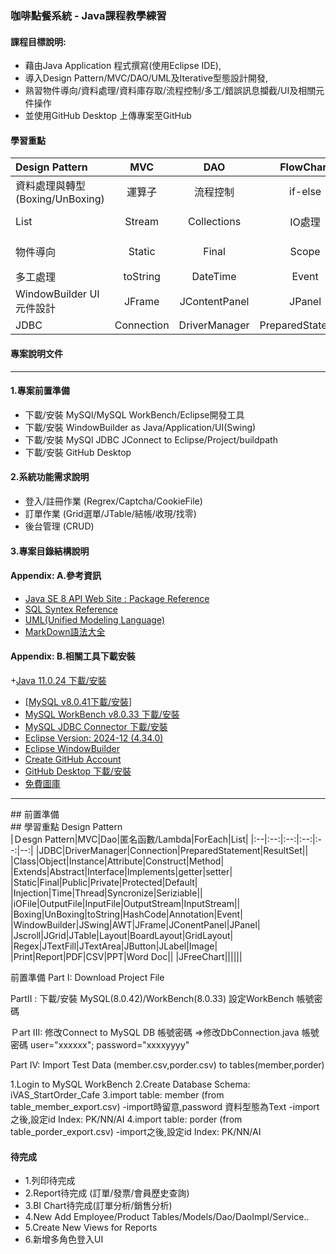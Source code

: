 ### 咖啡點餐系統 - Java課程教學練習  <br>
#### 課程目標說明:  <br>
+ 藉由Java Application 程式撰寫(使用Eclipse IDE),  <br>
+ 導入Design Pattern/MVC/DAO/UML及Iterative型態設計開發,  <br>
+ 熟習物件導向/資料處理/資料庫存取/流程控制/多工/錯誤訊息攔截/UI及相關元件操作  <br>
+ 並使用GitHub Desktop 上傳專案至GitHub  <br>
#### 學習重點  <br>
|Design Pattern|MVC|DAO|FlowChart|UML| <br>
|:--|:--:|:--:|:--:|:--:|--:|
|資料處理與轉型(Boxing/UnBoxing) | 運算子 | 流程控制 | if-else | Switch | ForEach|Iterative  <br>
|List | Stream | Collections |IO處理 | Annotation | Exception Handle|  <br>
|物件導向 | Static | Final | Scope | 匿名函數＆Lambda | Object Injection|
|多工處理|toString | DateTime|Event|SQL||  <br>
|WindowBuilder UI元件設計 | JFrame | JContentPanel | JPanel | GridLayout | JTable |  <br>
|JDBC | Connection | DriverManager | PreparedStatement | ResultSet | Class.forName|  <br>
#### 專案說明文件  <br>
<HR>

#### 1.專案前置準備  <br>
+ 下載/安裝 MySQl/MySQL WorkBench/Eclipse開發工具
+ 下載/安裝 WindowBuilder as Java/Application/UI(Swing)
+ 下載/安裝 MySQl JDBC JConnect to Eclipse/Project/buildpath
+ 下載/安裝 GitHub Desktop 

#### 2.系統功能需求說明  <br>
+ 登入/註冊作業 (Regrex/Captcha/CookieFile)  <br>
+ 訂單作業 (Grid選單/JTable/結帳/收現/找零)  <br>
+ 後台管理 (CRUD)  <br>

#### 3.專案目錄結構說明  <br>

#### Appendix: A.參考資訊  <br>
+ [Java SE 8 API Web Site : Package Reference](https://docs.oracle.com/javase/8/docs/api/)  <br>
+ [SQL Syntex Reference](https://www.w3schools.com/)  <br>
+ [UML(Unified Modeling Language)](https://zh.wikipedia.org/zh-tw/%E7%BB%9F%E4%B8%80%E5%BB%BA%E6%A8%A1%E8%AF%AD%E8%A8%80)  <br>
+ [MarkDown語法大全](https://hackmd.io/@eMP9zQQ0Qt6I8Uqp2Vqy6w/SyiOheL5N/%2FBVqowKshRH246Q7UDyodFA)  <br>

#### Appendix: B.相關工具下載安裝  <br>
+[Java 11.0.24 下載/安裝](https://www.oracle.com/tw/java/technologies/javase/jdk11-archive-downloads.html)
+ [[MySQL v8.0.41下載/安裝](https://dev.mysql.com/downloads/mysql/8.0.html)]  <br>
+ [MySQL WorkBench v8.0.33 下載/安裝](https://dev.mysql.com/downloads/workbench/) <br>
+ [MySQL JDBC Connector 下載/安裝](https://downloads.mysql.com/archives/c-j/)  <br>
+ [Eclipse Version: 2024-12 (4.34.0)](https://www.eclipse.org/downloads/)  <br>
+ [Eclipse WindowBuilder](https://projects.eclipse.org/projects/tools.windowbuilder/downloads)  <br>
+ [Create GitHub Account](https://github.com/) <br>
+ [GitHub Desktop 下載/安裝](https://desktop.github.com/download/)  <br>
+ [免費圖庫](https://www.iconarchive.com/)  <br>

<HR>
## 前置準備  <br>
## 學習重點 Design Pattern <br>
|Ｄesgn Pattern|MVC|Dao|匿名函數/Lambda|ForEach|List|
|:--|:--:|:--:|:--:|:--:|--:|
|JDBC|DriverManager|Connection|PreparedStatement|ResultSet||
|Class|Object|Instance|Attribute|Construct|Method|
|Extends|Abstract|Interface|Implements|getter|setter|
|Static|Final|Public|Private|Protected|Default|
|Injection|Time|Thread|Syncronize|Seriziable||
|iOFile|OutputFile|InputFile|OutputStream|InputStream||
|Boxing|UnBoxing|toString|HashCode|Annotation|Event|
|WindowBuilder|JSwing|AWT|JFrame|JConentPanel|JPanel|
|Jscroll|JGrid|JTable|Layout|BoardLayout|GridLayout|
|Regex|JTextFill|JTextArea|JButton|JLabel|Image|
|Print|Report|PDF|CSV|PPT|Word Doc||
|JFreeChart||||||

前置準備
Part I: Download Project File

PartII : 
下載/安裝 MySQL(8.0.42)/WorkBench(8.0.33)
設定WorkBench 帳號密碼

Ｐart III:
修改Connect to MySQL DB 帳號密碼
=>修改DbConnection.java 帳號密碼
user="xxxxxx";
password="xxxxyyyy"

Part IV:
Import Test Data (member.csv,porder.csv) to tables(member,porder)

1.Login to MySQL WorkBench
2.Create Database Schema: iVAS_StartOrder_Cafe
3.import table: member   (from table_member_export.csv)
-import時留意,password 資料型態為Text
-import之後,設定id Index: PK/NN/AI
4.import table: porder   (from table_porder_export.csv)
-import之後,設定id Index: PK/NN/AI



#### 待完成
+ 1.列印待完成
+ 2.Report待完成 (訂單/發票/會員歷史查詢)
+ 3.BI Chart待完成(訂單分析/銷售分析)
+ 4.New Add Employee/Product Tables/Models/Dao/DaoImpl/Service..
+ 5.Create New Views for Reports
+ 6.新增多角色登入UI

